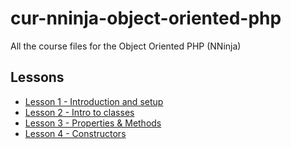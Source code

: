# cur-nninja-object-oriented-php
All the course files for the Object Oriented PHP (NNinja)

## Lessons
- [Lesson 1 - Introduction and setup](https://github.com/vxrnxk/cur-nninja-object-oriented-php/tree/master/lesson-1)
- [Lesson 2 - Intro to classes](https://github.com/vxrnxk/cur-nninja-object-oriented-php/tree/master/lesson-2)
- [Lesson 3 - Properties & Methods](https://github.com/vxrnxk/cur-nninja-object-oriented-php/tree/master/lesson-3)
- [Lesson 4 - Constructors](https://github.com/vxrnxk/cur-nninja-object-oriented-php/tree/master/lesson-4)